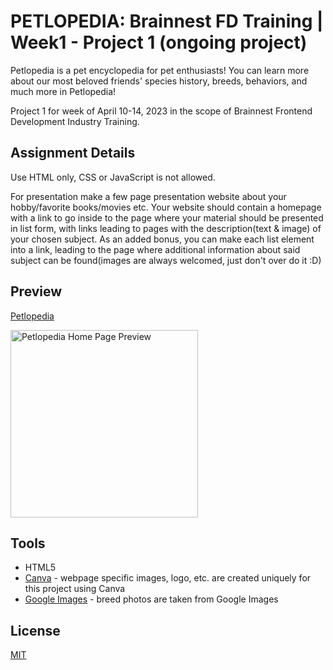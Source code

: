 # PETLOPEDIA: Brainnest FD Training | Week1 - Project 1 (ongoing project)

Petlopedia is a pet encyclopedia for pet enthusiasts! You can learn more about our most beloved friends' species history, breeds, behaviors, and much more in Petlopedia!

Project 1 for week of April 10-14, 2023 in the scope of Brainnest Frontend Development Industry Training.

## Assignment Details
Use HTML only, CSS or JavaScript is not allowed.

For presentation make a few page presentation website about your hobby/favorite books/movies etc. Your website should contain a
homepage with a link to go inside to the page where your material should be presented in list form, with links leading to pages with the description(text & image) of your chosen subject. As an added bonus, you can make each list element into a link, leading to the
page where additional information about said subject can be found(images are always welcomed, just don't over do it :D)

## Preview

[Petlopedia](https://petlopedia.vercel.app/)

<img src="https://lh3.googleusercontent.com/pw/AJFCJaUKQ_OYJpaZkN77jFa-QPIl_wo-B1WTXAHzJxrmkHTG9LHAPJ-wXbM6x1cm0NJibssXLyx03bG9g1ByX7o2w7RekHUt4IC_mrr8eLYVVOVUajtR2KrfN8tSWdczJ-MjqlV1ypx4AWhu-p1yZusOEoCIVQ=w520-h846-s-no?authuser=0" width="300" alt="Petlopedia Home Page Preview" title="Petlopedia Home Page Preview">

## Tools

* HTML5
* [Canva](https://www.canva.com/) - webpage specific images, logo, etc. are created uniquely for this project using Canva
* [Google Images](https://images.google.com/) - breed photos are taken from Google Images

## License
[MIT](https://choosealicense.com/licenses/mit/)
